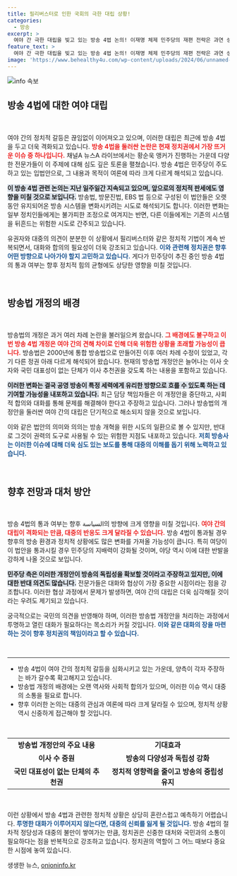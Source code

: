 ```yaml
---
title: 필리버스터로 인한 국회의 극한 대립 상황!
categories:
  - 방송
excerpt: >
  여야 간 극한 대립을 빚고 있는 방송 4법 논의! 이재명 체제 민주당의 재편 전략은 과연 성공할 것인가? 필리버스터에 이어 통과 여부가 쟁점으로 떠오르고 있습니다.
feature_text: >
  여야 간 극한 대립을 빚고 있는 방송 4법 논의! 이재명 체제 민주당의 재편 전략은 과연 성공할 것인가? 필리버스터에 이어 통과 여부가 쟁점으로 떠오르고 있습니다.
image: 'https://www.behealthy4u.com/wp-content/uploads/2024/06/unnamed-file.png'
---
```


<p><img src="https://www.behealthy4u.com/wp-content/uploads/2024/06/unnamed-file.png" alt="info 속보" /></p>

<h2 data-ke-size="size26">방송 4법에 대한 여야 대립</h2>

<p data-ke-size="size16">&nbsp;</p>

<p>여야 간의 정치적 갈등은 끊임없이 이어져오고 있으며, 이러한 대립은 최근에 방송 4법을 두고 더욱 격화되고 있습니다. <b><span style="color: #ee2323;">방송 4법을 둘러싼 논란은 현재 정치권에서 가장 뜨거운 이슈 중 하나입니다.</span></b> 채널A 뉴스A 라이브에서는 황순욱 앵커가 진행하는 가운데 다양한 전문가들이 이 주제에 대해 심도 깊은 토론을 펼쳤습니다. 방송 4법은 민주당이 주도하고 있는 입법안으로, 그 내용과 목적이 여론에 따라 크게 다르게 해석되고 있습니다.</p>

<p><b><span style="background-color: #21538527;">이 방송 4법 관련 논의는 지난 일주일간 지속되고 있으며, 앞으로의 정치적 판세에도 영향을 미칠 것으로 보입니다.</span></b> 방송법, 방문진법, EBS 법 등으로 구성된 이 법안들은 오랫동안 유지되어온 방송 시스템을 변화시키려는 시도로 해석되기도 합니다. 이러한 변화는 일부 정치인들에게는 불가피한 조정으로 여겨지는 반면, 다른 이들에게는 기존의 시스템을 뒤흔드는 위험한 시도로 간주되고 있습니다.</p>

<p>유권자와 대중의 의견이 분분한 이 상황에서 필리버스터와 같은 정치적 기법이 계속 반복되면서, 대화와 합의의 필요성이 더욱 강조되고 있습니다. <b><span style="color: #1a5490;">이와 관련해 정치권은 향후 어떤 방향으로 나아가야 할지 고민하고 있습니다.</span></b> 게다가 민주당이 추진 중인 방송 4법의 통과 여부는 향후 정치적 힘의 균형에도 상당한 영향을 미칠 것입니다.</p>

<p data-ke-size="size16">&nbsp;</p>

<h2 data-ke-size="size26">방송법 개정의 배경</h2>

<p data-ke-size="size16">&nbsp;</p>

<p>방송법의 개정은 과거 여러 차례 논란을 불러일으켜 왔습니다. <b><span style="color: #ee2323;">그 배경에도 불구하고 이번 방송 4법 개정은 여야 간의 견해 차이로 인해 더욱 위험한 상황을 초래할 가능성이 큽니다.</span></b> 방송법은 2000년에 통합 방송법으로 만들어진 이후 여러 차례 수정이 있었고, 각기 다른 정권 아래 다르게 해석되어 왔습니다. 현재의 방송법 개정안은 늘어나는 이사 숫자와 국민 대표성이 없는 단체가 이사 추천권을 갖도록 하는 내용을 포함하고 있습니다.</p>

<p><b><span style="background-color: #21538527;">이러한 변화는 결국 공영 방송이 특정 세력에게 유리한 방향으로 흐를 수 있도록 하는 데 기여할 가능성을 내포하고 있습니다.</span></b> 최근 담당 책임자들은 이 개정안을 중단하고, 사회적 합의와 대화를 통해 문제를 해결해야 한다고 주장하고 있습니다. 그러나 방송법의 개정안을 둘러싼 여야 간의 대립은 단기적으로 해소되지 않을 것으로 보입니다.</p>

<p>이와 같은 법안의 의미와 의의는 방송 개혁을 위한 시도의 일환으로 볼 수 있지만, 반대로 그것이 권력의 도구로 사용될 수 있는 위험한 지점도 내포하고 있습니다. <b><span style="color: #1a5490;">저희 방송사는 이러한 이슈에 대해 더욱 심도 있는 보도를 통해 대중의 이해를 돕기 위해 노력하고 있습니다.</span></b></p>

<p data-ke-size="size16">&nbsp;</p>

<h2 data-ke-size="size26">향후 전망과 대처 방안</h2>

<p data-ke-size="size16">&nbsp;</p>

<p>방송 4법의 통과 여부는 향후 السياسة의 방향에 크게 영향을 미칠 것입니다. <b><span style="color: #ee2323;">여야 간의 대립이 격화되는 만큼, 대중의 반응도 크게 달라질 수 있습니다.</span></b> 방송 4법이 통과될 경우 향후의 방송 환경과 정치적 상황에도 많은 변화를 가져올 가능성이 큽니다. 특히 여당이 이 법안을 통과시킬 경우 민주당의 지배력이 강화될 것이며, 야당 역시 이에 대한 반발을 강하게 나올 것으로 보입니다.</p>

<p><b><span style="background-color: #21538527;">민주당 측은 이러한 개정안이 방송의 독립성을 확보할 것이라고 주장하고 있지만, 이에 대한 반대 의견도 많습니다.</span></b> 전문가들은 대화와 협상이 가장 중요한 시점이라는 점을 강조합니다. 이러한 협상 과정에서 문제가 발생하면, 여야 간의 대립은 더욱 심각해질 것이라는 우려도 제기되고 있습니다.</p>

<p>궁극적으로는 국민의 의견을 반영해야 하며, 이러한 방송법 개정안을 처리하는 과정에서 투명하고 열린 대화가 필요하다는 목소리가 커질 것입니다. <b><span style="color: #1a5490;">이와 같은 대화의 장을 마련하는 것이 향후 정치권의 책임이라고 할 수 있습니다.</span></b></p>

<p data-ke-size="size16">&nbsp;</p>

<hr/>

<ul>
<li>방송 4법이 여야 간의 정치적 갈등을 심화시키고 있는 가운데, 양측이 각자 주장하는 바가 갈수록 확고해지고 있습니다.</li>
<li>방송법 개정의 배경에는 오랜 역사와 사회적 합의가 있으며, 이러한 이슈 역시 대중의 소통을 필요로 합니다.</li>
<li>향후 이러한 논의는 대중의 관심과 여론에 따라 크게 달라질 수 있으며, 정치적 상황 역시 신중하게 접근해야 할 것입니다.</li>
</ul>

<p data-ke-size="size16">&nbsp;</p>

<table style="width: 100%; border-collapse: collapse;">
<tr>
<td style="text-align: center; height: 17px;"><b>방송법 개정안의 주요 내용</b></td>
<td style="text-align: center; height: 17px;"><b>기대효과</b></td>
</tr>
<tr>
<td style="text-align: center; height: 17px;"><b>이사 수 증원</b></td>
<td style="text-align: center; height: 17px;"><b>방송의 다양성과 독립성 강화</b></td>
</tr>
<tr>
<td style="text-align: center; height: 17px;"><b>국민 대표성이 없는 단체의 추천권</b></td>
<td style="text-align: center; height: 17px;"><b>정치적 영향력을 줄이고 방송의 중립성 유지</b></td>
</tr>
</table>

<p data-ke-size="size16">&nbsp;</p>

<p>이런 상황에서 방송 4법과 관련한 정치적 상황은 상당히 혼란스럽고 예측하기 어렵습니다. <b><span style="color: #1a5490;">투명한 대화가 이루어지지 않는다면, 대중의 신뢰를 잃게 될 것입니다.</span></b> 방송 4법의 절차적 정당성과 대중의 불만이 쌓여가는 만큼, 정치권은 신중한 대처와 국민과의 소통이 필요하다는 점을 반복적으로 강조하고 있습니다. 정치권의 역할이 그 어느 때보다 중요한 시점에 놓여 있습니다.</p>
생생한 뉴스, <a href="https://onioninfo.kr" rel="dofollow">onioninfo.kr</a>


